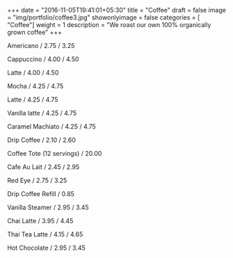 +++
date = "2016-11-05T19:41:01+05:30"
title = "Coffee"
draft = false
image = "img/portfolio/coffee3.jpg"
showonlyimage = false
categories = [ "Coffee"]
weight = 1
description = "We roast our own 100% organically grown coffee"
+++


Americano / 2.75 / 3.25

Cappuccino / 4.00 / 4.50

Latte / 4.00 / 4.50

Mocha / 4.25 / 4.75

Latte / 4.25 / 4.75

Vanilla latte / 4.25 / 4.75

Caramel Machiato / 4.25 / 4.75

Drip Coffee / 2.10 / 2.60

Coffee Tote (12 servings) / 20.00

Cafe Au Lait / 2.45 / 2.95

Red Eye / 2.75 / 3.25

Drip Coffee Refill / 0.85

Vanilla Steamer / 2.95 / 3.45

Chai Latte / 3.95 / 4.45

Thai Tea Latte / 4.15 / 4.65

Hot Chocolate / 2.95 / 3.45